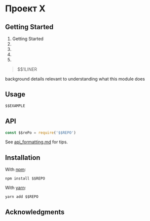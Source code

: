 # Проект Х

## Getting Started

1. Getting Started
2.
3.
4.
5.

> $$1LINER

background details relevant to understanding what this module does

## Usage

```javascript
$$EXAMPLE
```

## API

```js
const $$rePo = require('$$REPO')
```

See [api_formatting.md](api_formatting.md) for tips.

## Installation

With [npm](https://npmjs.org/):

```shell
npm install $$REPO
```

With [yarn](https://yarnpkg.com/en/):

```shell
yarn add $$REPO
```

## Acknowledgments
